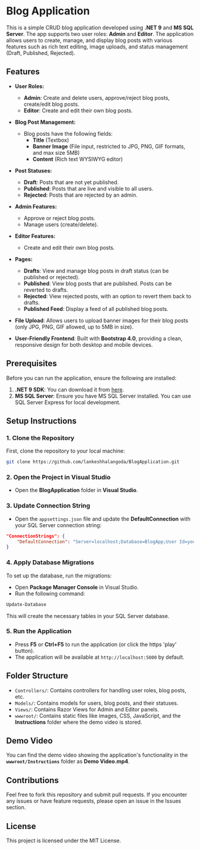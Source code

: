 
# Blog Application

This is a simple CRUD blog application developed using **.NET 9** and **MS SQL Server**. The app supports two user roles: **Admin** and **Editor**. The application allows users to create, manage, and display blog posts with various features such as rich text editing, image uploads, and status management (Draft, Published, Rejected).

## Features

- **User Roles:**
  - **Admin**: Create and delete users, approve/reject blog posts, create/edit blog posts.
  - **Editor**: Create and edit their own blog posts.
  
- **Blog Post Management:**
  - Blog posts have the following fields:
    - **Title** (Textbox)
    - **Banner Image** (File input, restricted to JPG, PNG, GIF formats, and max size 5MB)
    - **Content** (Rich text WYSIWYG editor)

- **Post Statuses:**
  - **Draft**: Posts that are not yet published.
  - **Published**: Posts that are live and visible to all users.
  - **Rejected**: Posts that are rejected by an admin.

- **Admin Features:**
  - Approve or reject blog posts.
  - Manage users (create/delete).
  
- **Editor Features:**
  - Create and edit their own blog posts.
  
- **Pages:**
  - **Drafts**: View and manage blog posts in draft status (can be published or rejected).
  - **Published**: View blog posts that are published. Posts can be reverted to drafts.
  - **Rejected**: View rejected posts, with an option to revert them back to drafts.
  - **Published Feed**: Display a feed of all published blog posts.

- **File Upload**: Allows users to upload banner images for their blog posts (only JPG, PNG, GIF allowed, up to 5MB in size).

- **User-Friendly Frontend**: Built with **Bootstrap 4.0**, providing a clean, responsive design for both desktop and mobile devices.

## Prerequisites

Before you can run the application, ensure the following are installed:

1. **.NET 9 SDK**: You can download it from [here](https://dotnet.microsoft.com/download).
2. **MS SQL Server**: Ensure you have MS SQL Server installed. You can use SQL Server Express for local development.

## Setup Instructions

### 1. Clone the Repository

First, clone the repository to your local machine:

```bash
git clone https://github.com/lankeshhalangoda/BlogApplication.git
```

### 2. Open the Project in Visual Studio

- Open the **BlogApplication** folder in **Visual Studio**.

### 3. Update Connection String

- Open the `appsettings.json` file and update the **DefaultConnection** with your SQL Server connection string:

```json
"ConnectionStrings": {
    "DefaultConnection": "Server=localhost;Database=BlogApp;User Id=your-username;Password=your-password;"
}
```

### 4. Apply Database Migrations

To set up the database, run the migrations:

- Open **Package Manager Console** in Visual Studio.
- Run the following command:

```powershell
Update-Database
```

This will create the necessary tables in your SQL Server database.

### 5. Run the Application

- Press **F5** or **Ctrl+F5** to run the application (or click the https 'play' button).
- The application will be available at `http://localhost:5000` by default.

## Folder Structure

- `Controllers/`: Contains controllers for handling user roles, blog posts, etc.
- `Models/`: Contains models for users, blog posts, and their statuses.
- `Views/`: Contains Razor Views for Admin and Editor panels.
- `wwwroot/`: Contains static files like images, CSS, JavaScript, and the **Instructions** folder where the demo video is stored.

## Demo Video

You can find the demo video showing the application's functionality in the **`wwwroot/Instructions`** folder as **Demo Video.mp4**.

## Contributions

Feel free to fork this repository and submit pull requests. If you encounter any issues or have feature requests, please open an issue in the Issues section.

## License

This project is licensed under the MIT License.
